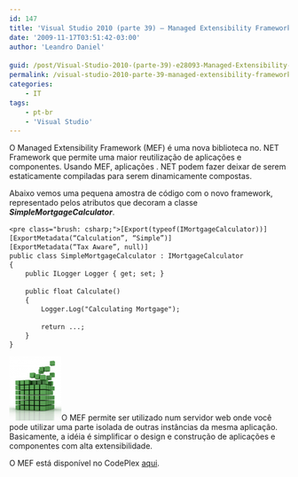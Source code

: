 ```yaml
---
id: 147
title: 'Visual Studio 2010 (parte 39) – Managed Extensibility Framework (MEF)'
date: '2009-11-17T03:51:42-03:00'
author: 'Leandro Daniel'

guid: /post/Visual-Studio-2010-(parte-39)-e28093-Managed-Extensibility-Framework-(MEF).aspx
permalink: /visual-studio-2010-parte-39-managed-extensibility-framework-mef/
categories:
    - IT
tags:
    - pt-br
    - 'Visual Studio'
---
```


O Managed Extensibility Framework (MEF) é uma nova biblioteca no. NET Framework que permite uma maior reutilização de aplicações e componentes. Usando MEF, aplicações . NET podem fazer deixar de serem estaticamente compiladas para serem dinamicamente compostas.

Abaixo vemos uma pequena amostra de código com o novo framework, representado pelos atributos que decoram a classe ***SimpleMortgageCalculator***.

```
<pre class="brush: csharp;">[Export(typeof(IMortgageCalculator))]
[ExportMetadata(“Calculation”, “Simple”)]
[ExportMetadata(“Tax Aware”, null)]
public class SimpleMortgageCalculator : IMortgageCalculator
{
    public ILogger Logger { get; set; }

    public float Calculate()
    {
        Logger.Log("Calculating Mortgage");

        return ...;
    }
}
```

[![blocks](/assets/pics/WindowsLiveWriter/VisualStudio2010parte39ManagedExtensibil/6E639CC8/blocks_thumb.png "blocks")](/assets/pics/WindowsLiveWriter/VisualStudio2010parte39ManagedExtensibil/3FCD93E6/blocks.png)O MEF permite ser utilizado num servidor web onde você pode utilizar uma parte isolada de outras instâncias da mesma aplicação. Basicamente, a idéia é simplificar o design e construção de aplicações e componentes com alta extensibilidade.

O MEF está disponível no CodePlex [aqui](http://mef.codeplex.com).
